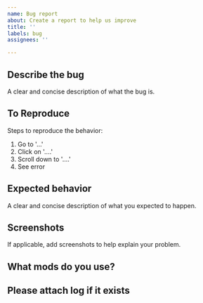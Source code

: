 ```yaml
---
name: Bug report
about: Create a report to help us improve
title: ''
labels: bug
assignees: ''

---
```


## **Describe the bug**
A clear and concise description of what the bug is.

## **To Reproduce**
Steps to reproduce the behavior:
1. Go to '...'
2. Click on '....'
3. Scroll down to '....'
4. See error

## **Expected behavior**
A clear and concise description of what you expected to happen.

## **Screenshots**
If applicable, add screenshots to help explain your problem.

## **What mods do you use?**

## Please attach log if it exists

